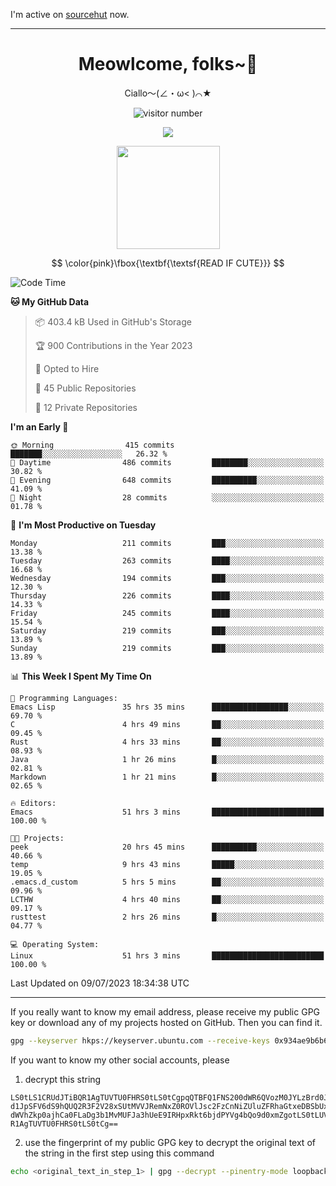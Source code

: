 I'm active on [sourcehut](https://sr.ht/~meow_king/) now. 

---

<div align="center">
  <h1>Meowlcome, folks~👋</h1>
  <p>Ciallo～(∠・ω< )⌒★</p>
</div>

<p align="center">
  <img src="https://count.getloli.com/get/@Ziqi-Yang?theme=rule34" alt="visitor number" />
</p>

<p align="center">
  <img src="https://skillicons.dev/icons?i=rust,c,py,flutter,go,java,js,bash,linux,emacs" />
</p>
<p align="center">
  <img height="165" src="https://github-readme-stats.vercel.app/api?username=Ziqi-Yang&show_icons=true&include_all_commits=true&hide_border=true" />
</p>

$$
\color{pink}\fbox{\textbf{\textsf{READ IF CUTE}}}
$$

<!--START_SECTION:waka-->
![Code Time](http://img.shields.io/badge/Code%20Time-1%2C344%20hrs%2050%20mins-blue)

**🐱 My GitHub Data** 

> 📦 403.4 kB Used in GitHub's Storage 
 > 
> 🏆 900 Contributions in the Year 2023
 > 
> 💼 Opted to Hire
 > 
> 📜 45 Public Repositories 
 > 
> 🔑 12 Private Repositories 
 > 
**I'm an Early 🐤** 

```text
🌞 Morning                415 commits         ███████░░░░░░░░░░░░░░░░░░   26.32 % 
🌆 Daytime                486 commits         ████████░░░░░░░░░░░░░░░░░   30.82 % 
🌃 Evening                648 commits         ██████████░░░░░░░░░░░░░░░   41.09 % 
🌙 Night                  28 commits          ░░░░░░░░░░░░░░░░░░░░░░░░░   01.78 % 
```
📅 **I'm Most Productive on Tuesday** 

```text
Monday                   211 commits         ███░░░░░░░░░░░░░░░░░░░░░░   13.38 % 
Tuesday                  263 commits         ████░░░░░░░░░░░░░░░░░░░░░   16.68 % 
Wednesday                194 commits         ███░░░░░░░░░░░░░░░░░░░░░░   12.30 % 
Thursday                 226 commits         ████░░░░░░░░░░░░░░░░░░░░░   14.33 % 
Friday                   245 commits         ████░░░░░░░░░░░░░░░░░░░░░   15.54 % 
Saturday                 219 commits         ███░░░░░░░░░░░░░░░░░░░░░░   13.89 % 
Sunday                   219 commits         ███░░░░░░░░░░░░░░░░░░░░░░   13.89 % 
```


📊 **This Week I Spent My Time On** 

```text
💬 Programming Languages: 
Emacs Lisp               35 hrs 35 mins      █████████████████░░░░░░░░   69.70 % 
C                        4 hrs 49 mins       ██░░░░░░░░░░░░░░░░░░░░░░░   09.45 % 
Rust                     4 hrs 33 mins       ██░░░░░░░░░░░░░░░░░░░░░░░   08.93 % 
Java                     1 hr 26 mins        █░░░░░░░░░░░░░░░░░░░░░░░░   02.81 % 
Markdown                 1 hr 21 mins        █░░░░░░░░░░░░░░░░░░░░░░░░   02.65 % 

🔥 Editors: 
Emacs                    51 hrs 3 mins       █████████████████████████   100.00 % 

🐱‍💻 Projects: 
peek                     20 hrs 45 mins      ██████████░░░░░░░░░░░░░░░   40.66 % 
temp                     9 hrs 43 mins       █████░░░░░░░░░░░░░░░░░░░░   19.05 % 
.emacs.d_custom          5 hrs 5 mins        ██░░░░░░░░░░░░░░░░░░░░░░░   09.96 % 
LCTHW                    4 hrs 40 mins       ██░░░░░░░░░░░░░░░░░░░░░░░   09.17 % 
rusttest                 2 hrs 26 mins       █░░░░░░░░░░░░░░░░░░░░░░░░   04.77 % 

💻 Operating System: 
Linux                    51 hrs 3 mins       █████████████████████████   100.00 % 
```


 Last Updated on 09/07/2023 18:34:38 UTC
<!--END_SECTION:waka-->

-----

If you really want to know my email address, please receive my public GPG key or download any of my projects hosted on GitHub. Then you can find it. 
```bash
gpg --keyserver hkps://keyserver.ubuntu.com --receive-keys 0x934ae9b6b6e9ff34
```
If you want to know my other social accounts, please
1) decrypt this string
```
LS0tLS1CRUdJTiBQR1AgTUVTU0FHRS0tLS0tCgpqQTBFQ1FNS200dWR6QVozM0JYLzBrd0JNU0Ru
d1JpSFV6dS9hQUQ2R3F2V28xSUtMVVJRemNxZ0ROVlJsc2FzCnNiZUluZFRhaGtxeDBSbUxEajVq
dWVhZkp0ajhCa0FLaDg3b1MvMUFJa3hUeE9IRHpxRkt6bjdPYVg4bQo9d0xmZgotLS0tLUVORCBQ
R1AgTUVTU0FHRS0tLS0tCg==
```
2) use the fingerprint of my public GPG key to decrypt the original text of the string in the first step using this command
```bash
echo <original_text_in_step_1> | gpg --decrypt --pinentry-mode loopback --armor
```



